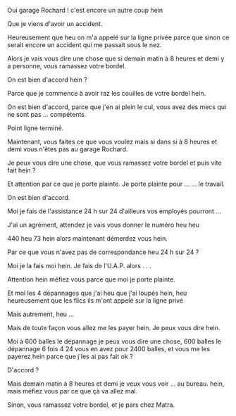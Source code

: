 Oui garage Rochard !
c'est encore un autre coup hein

Que je viens d'avoir un accident.

Heureusement que heu on m'a appelé sur la ligne privée parce que sinon ce serait encore un accident qui me passait sous le nez.

Alors je vais vous dire une chose que si demain matin à 8 heures et demi y a personne, vous ramassez votre bordel.

On est bien d'accord hein ?

Parce que je commence à avoir raz les couilles de votre bordel hein.

On est bien d'accord, parce que j'en ai plein le cul, vous avez des mecs qui ne sont pas ... compétents.

Point ligne terminé.

Maintenant, vous faites ce que vous voulez mais si dans si à 8 heures et demi vous n'êtes pas au garage Rochard.

Je peux vous dire une chose, que vous ramassez votre bordel et puis vite fait hein ?

Et attention par ce que je porte plainte. Je porte plainte pour ... ... le travail.

On est bien d'accord.

Moi je fais de l'assistance 24 h sur 24 d'ailleurs vos employés pourront ...

J'ai un agrément, attendez je vais vous donner le numéro heu heu 

440 heu 73 hein alors maintenant démerdez vous hein.

Par ce que vous n'avez pas de correspondance heu 24 h sur 24 ? 

Moi je la fais moi hein. Je fais de l'U.A.P. alors . . .

Attention hein méfiez vous parce que moi je porte plainte.

Et moi les 4 dépannages que j'ai heu que j'ai loupés hein, heu heureusement que les flics ils m'ont appelé sur la ligne privé

Mais autrement, heu ...

Mais de toute façon vous allez me les payer hein. Je peux vous dire hein.

Moi à 600 balles le dépannage je peux vous dire une chose, 600 balles le dépannage 6 fois 4 24 vous en avez pour 2400 balles, et vous me les payerez hein parce que j'les ai pas fait ok ? 

D'accord ?

Mais demain matin à 8 heures et demi je veux vous voir ... au bureau. hein, mais méfiez vous par ce que çà va allez mal.

Sinon, vous ramassez votre bordel, et je pars chez Matra.